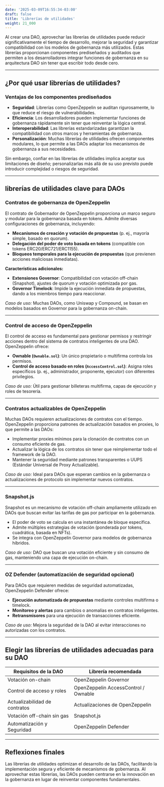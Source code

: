 ```yaml
---
date: '2025-03-09T16:55:34-03:00'
draft: false
title: 'Librerías de utilidades'
weight: 21_000
---
```


Al crear una DAO, aprovechar las librerías de utilidades puede reducir significativamente el tiempo de desarrollo, mejorar la seguridad y garantizar compatibilidad con los modelos de gobernanza más utilizados. Estas librerías proporcionan componentes prediseñados y auditados que permiten a los desarrolladores integrar funciones de gobernanza en su arquitectura DAO sin tener que escribir todo desde cero.

---

## **¿Por qué usar librerías de utilidades?**

### **Ventajas de los componentes prediseñados**
- **Seguridad**: Librerías como OpenZeppelin se auditan rigurosamente, lo que reduce el riesgo de vulnerabilidades.
- **Eficiencia**: Los desarrolladores pueden implementar funciones de gobernanza rápidamente sin tener que reinventar la lógica central.
- **Interoperabilidad**: Las librerías estandarizadas garantizan la compatibilidad con otros marcos y herramientas de gobernanza.
- **Personalización**: Muchas librerías de utilidades ofrecen componentes modulares, lo que permite a las DAOs adaptar los mecanismos de gobernanza a sus necesidades.

Sin embargo, confiar en las librerías de utilidades implica aceptar sus limitaciones de diseño; personalizarlas más allá de su uso previsto puede introducir complejidad o riesgos de seguridad.

---

## **librerías de utilidades clave para DAOs**

### **Contratos de gobernanza de OpenZeppelin**
El contrato de Gobernador de OpenZeppelin proporciona un marco seguro y modular para la gobernanza basada en tokens. Admite diversas configuraciones de gobernanza, incluyendo:

- **Mecanismos de creación y votación de propuestas** (p. ej., mayoría simple, basado en quorum).
- **Delegación del poder de voto basada en tokens** (compatible con tokens ERC20/ERC721/ERC1155).
- **Bloqueos temporales para la ejecución de propuestas** (que previenen acciones maliciosas inmediatas).

**Características adicionales:**

- **Extensiones Governor**: Compatibilidad con votación off-chain (Snapshot), ajustes de quorum y votación optimizada por gas.
- **Governor Timelock**: Impide la ejecución inmediata de propuestas, dando a los miembros tiempo para reaccionar.

*Caso de uso:* Muchas DAOs, como Uniswap y Compound, se basan en modelos basados ​​en Governor para la gobernanza on-chain.

---

### **Control de acceso de OpenZeppelin**
El control de acceso es fundamental para gestionar permisos y restringir acciones dentro del sistema de contratos inteligentes de una DAO. OpenZeppelin ofrece:

- **Ownable (`Ownable.sol`)**: Un único propietario o multifirma controla los permisos.
- **Control de acceso basado en roles (`AccessControl.sol`)**: Asigna roles específicos (p. ej., administrador, proponente, ejecutor) con diferentes privilegios.

*Caso de uso:* Útil para gestionar billeteras multifirma, capas de ejecución y roles de tesorería.

---

### **Contratos actualizables de OpenZeppelin**
Muchas DAOs requieren actualizaciones de contratos con el tiempo. OpenZeppelin proporciona patrones de actualización basados ​​en proxies, lo que permite a las DAOs:

- Implementar proxies mínimos para la clonación de contratos con un consumo eficiente de gas.
- Actualizar la lógica de los contratos sin tener que reimplementar todo el framework de la DAO.
- Mantener la seguridad mediante patrones transparentes o UUPS (Estándar Universal de Proxy Actualizable).

*Caso de uso:* Ideal para DAOs que esperan cambios en la gobernanza o actualizaciones de protocolo sin implementar nuevos contratos.

---

### **Snapshot.js**
Snapshot es un mecanismo de votación off-chain ampliamente utilizado en DAOs que buscan evitar las tarifas de gas por participar en la gobernanza.

- El poder de voto se calcula en una instantánea de bloque específica.
- Admite múltiples estrategias de votación (ponderada por tokens, cuadrática, basada en NFTs).
- Se integra con OpenZeppelin Governor para modelos de gobernanza híbridos.

*Caso de uso:* DAO que buscan una votación eficiente y sin consumo de gas, manteniendo una capa de ejecución on-chain.

---

### **OZ Defender (automatización de seguridad opcional)**
Para DAOs que requieren medidas de seguridad automatizadas, OpenZeppelin Defender ofrece:

- **Ejecución automatizada de propuestas** mediante controles multifirma o timelock.
- **Monitoreo y alertas** para cambios o anomalías en contratos inteligentes.
- **Retransmisores** para una ejecución de transacciones eficiente.

*Caso de uso:* Mejora la seguridad de la DAO al evitar interacciones no autorizadas con los contratos.

---

## **Elegir las librerías de utilidades adecuadas para su DAO**

| **Requisitos de la DAO** | **Librería recomendada** |
|--------------------|----------------------|
| Votación on-chain | OpenZeppelin Governor |
| Control de acceso y roles | OpenZeppelin AccessControl / Ownable |
| Actualizabilidad de contratos | Actualizaciones de OpenZeppelin |
| Votación off-chain sin gas | Snapshot.js |
| Automatización y Seguridad | OpenZeppelin Defender |

---

## **Reflexiones finales**

Las librerías de utilidades optimizan el desarrollo de las DAOs, facilitando la implementación segura y eficiente de mecanismos de gobernanza. Al aprovechar estas librerías, las DAOs pueden centrarse en la innovación en la gobernanza en lugar de reinventar componentes fundamentales.